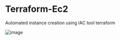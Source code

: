 # Terraform-Ec2
Automated instance creation using IAC tool terraform


![image](https://github.com/vamsikrishna918/Terraform-Ec2/assets/67264274/5d428d8b-9c16-4579-8b3d-6fde1f25c165)

